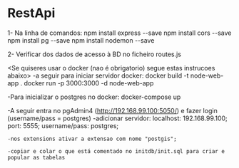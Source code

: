 # RestApi

1- Na linha de comandos:
    npm install express --save
    npm install cors --save
    npm install pg --save
    npm install nodemon --save

2- Verificar dos dados de acesso à BD no ficheiro routes.js

<Se quiseres usar o docker (nao é obrigatorio) segue estas instrucoes abaixo>
-a seguir para iniciar servidor docker:
    docker build -t node-web-app . 
    docker run -p 3000:3000 -d node-web-app

-Para inicializar o postgres no docker:
    docker-compose up

-A seguir entra no pgAdmin4 (http://192.168.99.100:5050/) e fazer login (username/pass = postgres)
    -adicionar servidor:
        localhost: 192.168.99.100;
        port: 5555;
        username/pass: postgres;
    
    -nos extensions ativar a extensao com nome "postgis";

    -copiar e colar o que está comentado no initdb/init.sql para criar e popular as tabelas


